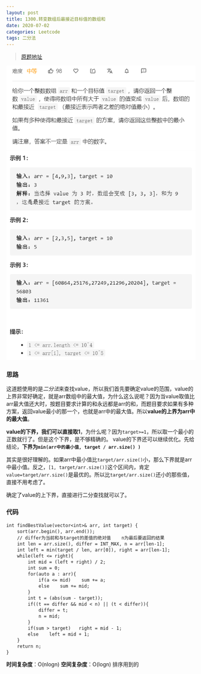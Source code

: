 ```yaml
---
layout: post
title: 1300.转变数组后最接近目标值的数组和
date: 2020-07-02 
categories: Leetcode
tags: 二分法
---
```


> [原题地址](https://leetcode-cn.com/problems/sum-of-mutated-array-closest-to-target/) 

![](/images/posts/2020/07/0209.png)
![](/images/posts/2020/07/0210.png)

### 思路
这道题使用的是*二分法*来查找value，所以我们首先要确定value的范围，value的上界非常好确定，就是arr数组中的最大值，为什么这么说呢？因为当value取值比arr最大值还大时，按题目要求计算的和永远都是arr的和，而题目要求如果有多种方案，返回value最小的那一个，也就是arr中的最大值。所以**value的上界为arr中的最大值**。

**value的下界，我们可以直接取1**，为什么呢？因为`target>=1`，所以取一个最小的正数就行了。但是这个下界，是不够精确的。
value的下界还可以继续优化。先给结论，**下界为`min(arr中的最小值, target / arr.size() )`**

其实是很好理解的。如果arr中最小值比`target/arr.size()`小，那么下界就是arr中最小值。反之，`[1, target/arr.size()]`这个区间内，肯定`value=target/arr.size()`是最优的。所以比`target/arr.size()`还小的那些值，直接不用考虑了。

确定了value的上下界，直接进行二分查找就可以了。

### 代码
```
int findBestValue(vector<int>& arr, int target) {
    sort(arr.begin(), arr.end());
    // differ为当前和与target的差值的绝对值    n为最后要返回的结果
    int len = arr.size(), differ = INT_MAX, n = arr[len-1];
    int left = min(target / len, arr[0]), right = arr[len-1];
    while(left <= right){
        int mid = (left + right) / 2;
        int sum = 0;
        for(auto a : arr){
            if(a <= mid)    sum += a;
            else    sum += mid;
        }
        int t = (abs(sum - target));
        if((t == differ && mid < n) || (t < differ)){
            differ = t;
            n = mid;
        }
        if(sum > target)   right = mid - 1;
        else    left = mid + 1; 
    }
    return n;
}
```

**时间复杂度**：O(nlogn)
**空间复杂度**：O(logn)   排序用到的
